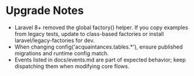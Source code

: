 # Upgrade Notes

- Laravel 8+ removed the global factory() helper. If you copy examples from legacy tests, update to class-based factories or install laravel/legacy-factories for dev.
- When changing config('acquaintances.tables.*'), ensure published migrations and runtime config match.
- Events listed in docs/events.md are part of expected behavior; keep dispatching them when modifying core flows.
